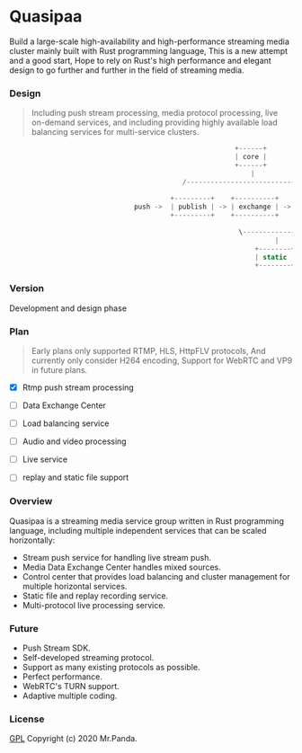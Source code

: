 # Quasipaa

Build a large-scale high-availability and high-performance streaming media cluster mainly built with Rust programming language,
This is a new attempt and a good start, Hope to rely on Rust's high performance and elegant design to go further and further in the field of streaming media.


### Design
> Including push stream processing, media protocol processing, live on-demand services, and including providing highly available load balancing services for multi-service clusters.

```rust
                                                        +------+
                                                        | core |
                                                        +------+
                                                            |
                                           /------------------------------\
                               
                                        +---------+    +----------+    +------+
                               push ->  | publish | -> | exchange | -> | pull | -> player
                                        +---------+    +----------+    +------+
                                                         
                                                         \----------------/
                                                                  |
                                                             +--------+           
                                                             | static |  
                                                             +--------+
```


### Version
Development and design phase </br>


### Plan
> Early plans only supported RTMP, HLS, HttpFLV protocols, And currently only consider H264 encoding, 
Support for WebRTC and VP9 in future plans.</br>

* [x] Rtmp push stream processing</br>
* [ ] Data Exchange Center</br>
* [ ] Load balancing service</br>
* [ ] Audio and video processing</br>
* [ ] Live service</br>
* [ ] replay and static file support</br>


### Overview
Quasipaa is a streaming media service group written in Rust programming language, including multiple independent services that can be scaled horizontally:
* Stream push service for handling live stream push.</br>
* Media Data Exchange Center handles mixed sources.</br>
* Control center that provides load balancing and cluster management for multiple horizontal services.</br>
* Static file and replay recording service.</br>
* Multi-protocol live processing service.</br>


### Future
* Push Stream SDK.</br>
* Self-developed streaming protocol.</br>
* Support as many existing protocols as possible.</br>
* Perfect performance.</br>
* WebRTC's TURN support.</br>
* Adaptive multiple coding.</br>


### License
[GPL](./LICENSE)
Copyright (c) 2020 Mr.Panda.
